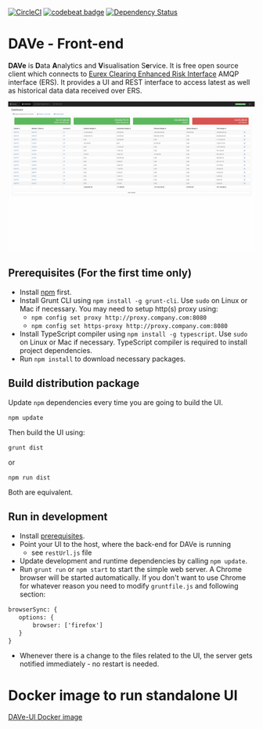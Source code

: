 [![CircleCI](https://circleci.com/gh/Deutsche-Boerse-Risk/DAVe-UI.svg?style=shield)](https://circleci.com/gh/Deutsche-Boerse-Risk/DAVe-UI)
[![codebeat badge](https://codebeat.co/badges/00b6a48f-2424-4a89-a3bb-6c37495fe1df)](https://codebeat.co/projects/github-com-deutsche-boerse-risk-dave-ui)
[![Dependency Status](https://dependencyci.com/github/Deutsche-Boerse-Risk/DAVe-UI/badge)](https://dependencyci.com/github/Deutsche-Boerse-Risk/DAVe-UI)

# DAVe - Front-end

**DAVe** is **D**ata **A**nalytics and **V**isualisation S**e**rvice. It is free open source client which connects to [Eurex Clearing Enhanced Risk Interface](http://www.eurexclearing.com/clearing-en/risk-management/system-based-risk-controls/post-trade-risk-control/enhanced-risk-interface) AMQP interface (ERS). It provides a UI and REST interface to access latest as well as historical data data received over ERS.

![DAVe - Dashboard](https://github.com/Deutsche-Boerse-Risk/DAVe-UI/blob/master/doc/dave-screenshots.gif "DAVe - Dashboard")

## Prerequisites (For the first time only)
 
 - Install [npm](http://blog.npmjs.org/post/85484771375/how-to-install-npm) first.
 - Install Grunt CLI using `npm install -g grunt-cli`. Use `sudo` on Linux or Mac if necessary. You may need to setup http(s) proxy using:
   - `npm config set proxy http://proxy.company.com:8080`
   - `npm config set https-proxy http://proxy.company.com:8080`
 - Install TypeScript compiler using `npm install -g typescript`. Use `sudo` on Linux or Mac if necessary. TypeScript compiler is required to install project dependencies.
 - Run `npm install` to download necessary packages.

## Build distribution package

Update `npm` dependencies every time you are going to build the UI.
```
npm update
```
Then build the UI using:
```
grunt dist
``` 
or 
```
npm run dist
```
 Both are equivalent.

## Run in development

 - Install [prerequisites](#build).
 - Point your UI to the host, where the back-end for DAVe is running
   - see `restUrl.js` file
 - Update development and runtime dependencies by calling `npm update`.
 - Run `grunt run` or `npm start` to start the simple web server. A Chrome browser will be started automatically. If you don't want to use Chrome for whatever reason you need to modify `gruntfile.js` and following section: 
 
 ```
 browserSync: { 
    options: {
        browser: ['firefox'] 
    } 
 }
 ```
 - Whenever there is a change to the files related to the UI, the server gets notified immediately - no restart is needed.

# Docker image to run standalone UI
[DAVe-UI Docker image](dockerfile)

